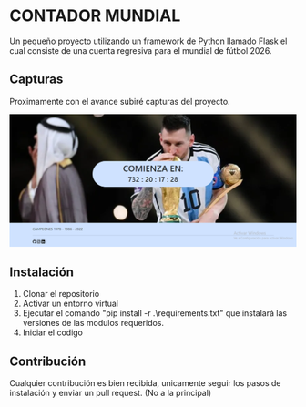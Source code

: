 # CONTADOR MUNDIAL

Un pequeño proyecto utilizando un framework de Python llamado Flask el cual consiste de una cuenta regresiva para el mundial de fútbol 2026.


## Capturas
Proximamente con el avance subiré capturas del proyecto.

![App Screenshot](./app/static/images/screen.png)


## Instalación

1. Clonar el repositorio 
2. Activar un entorno virtual 
3. Ejecutar el comando "pip install -r .\requirements.txt" que instalará las versiones de las modulos requeridos.
4. Iniciar el codigo

    
## Contribución

Cualquier contribución es bien recibida, unicamente seguir los pasos de instalación y enviar un pull request.
(No a la principal)

